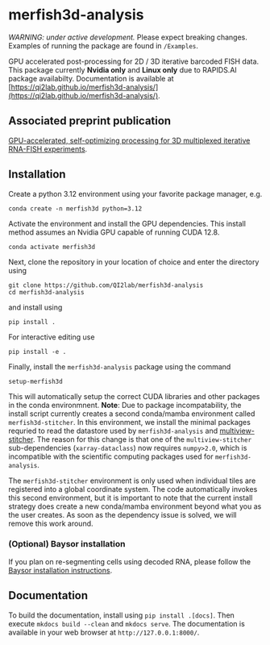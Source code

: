 # merfish3d-analysis

_WARNING: under active development._ Please expect breaking changes. Examples of running the package are found in `/Examples`.

GPU accelerated post-processing for 2D / 3D iterative barcoded FISH data. This package currently **Nvidia only** and **Linux only** due to RAPIDS.AI package availabilty. Documentation is available at [https://qi2lab.github.io/merfish3d-analysis/](https://qi2lab.github.io/merfish3d-analysis/).

## Associated preprint publication
[GPU-accelerated, self-optimizing processing for 3D multiplexed iterative RNA-FISH experiments](https://www.biorxiv.org/content/10.1101/2025.10.10.681751v1).

## Installation

Create a python 3.12 environment using your favorite package manager, e.g.
```
conda create -n merfish3d python=3.12
```

Activate the environment and install the GPU dependencies. This install method assumes an Nvidia GPU capable of running CUDA 12.8.
```
conda activate merfish3d
```

Next, clone the repository in your location of choice and enter the directory using
```
git clone https://github.com/QI2lab/merfish3d-analysis
cd merfish3d-analysis
``` 

and install using 
```
pip install .
```

For interactive editing use 
```
pip install -e .
``` 

Finally, install the `merfish3d-analysis` package using the command 
```
setup-merfish3d
```` 

This will automatically setup the correct CUDA libraries and other packages in the conda environmnent. **Note**: Due to package incompatability, the install script currently creates a second conda/mamba environment called `merfish3d-stitcher`. In this environment, we install the minimal packages requried to read the datastore used by `merfish3d-analysis` and [multiview-stitcher](https://github.com/multiview-stitcher/multiview-stitcher). The reason for this change is that one of the `multiview-stitcher` sub-dependencies (`xarray-dataclass`) now requires `numpy>2.0`, which is incompatible with the scientific computing packages used for `merfish3d-analysis`.

The `merfish3d-stitcher` environment is only used when individual tiles are registered into a global coordinate system. The code automatically invokes this second environment, but it is important to note that the current install strategy does create a new conda/mamba environment beyond what you as the user creates. As soon as the dependency issue is solved, we will remove this work around.

### (Optional) Baysor installation
If you plan on re-segmenting cells using decoded RNA, please follow the [Baysor installation instructions](https://github.com/kharchenkolab/Baysor?tab=readme-ov-file#installation).

## Documentation

To build the documentation, install using `pip install .[docs]`. Then execute `mkdocs build --clean` and `mkdocs serve`. The documentation is available in your web browser at `http://127.0.0.1:8000/`.



